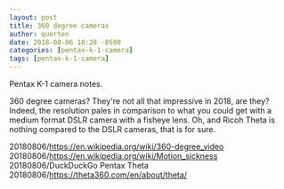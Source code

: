 ```yaml
---
layout: post
title: 360 degree cameras
author: quorten
date: 2018-08-06 18:28 -0500
categories: [pentax-k-1-camera]
tags: [pentax-k-1-camera]
---
```


Pentax K-1 camera notes.

360 degree cameras?  They're not all that impressive in 2018, are
they?  Indeed, the resolution pales in comparison to what you could
get with a medium format DSLR camera with a fisheye lens.  Oh, and
Ricoh Theta is nothing compared to the DSLR cameras, that is for sure.

20180806/https://en.wikipedia.org/wiki/360-degree_video  
20180806/https://en.wikipedia.org/wiki/Motion_sickness  
20180806/DuckDuckGo Pentax Theta  
20180806/https://theta360.com/en/about/theta/
